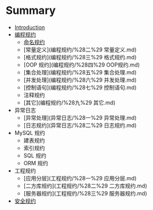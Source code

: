 # Summary

* [Introduction](README.md)
* [编程规约](编程规约/README.md)
  * [命名规约](编程规约/%28一%29命名规约.md)
  * [常量定义](编程规约/%28二%29 常量定义.md)
  * [格式规约](编程规约/%28三%29 格式规约.md)
  * [OOP 规约](编程规约/%28四%29 OOP规约.md)
  * [集合处理](编程规约/%28五%29 集合处理.md)
  * [并发处理](编程规约/%28六%29 并发处理.md)
  * [控制语句](编程规约/%28七%29 控制语句.md)
  * 注释规约
  * [其它](编程规约/%28九%29 其它.md)
* 异常日志
  * [异常处理](异常日志/%28一%29 异常处理.md)
  * [日志规约](异常日志/%28二%29 日志规约.md)
* MySQL 规约
  * 建表规约
  * 索引规约
  * SQL 规约
  * ORM 规约
* 工程规约
  * [应用分层](工程规约/%28一%29 应用分层.md)
  * [二方库规约](工程规约/%28二%29 二方库规约.md)
  * [服务器规约](工程规约/%28三%29 服务器规约.md)
* [安全规约](安全规约/安全规约.md)

